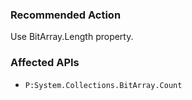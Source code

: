 ### Recommended Action
Use BitArray.Length property.

### Affected APIs
* `P:System.Collections.BitArray.Count`
